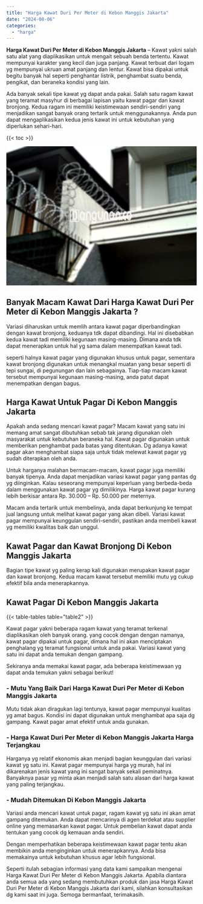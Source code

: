 ```yaml
---
title: "Harga Kawat Duri Per Meter di Kebon Manggis Jakarta"
date: "2024-08-06"
categories: 
  - "harga"
---
```


**Harga Kawat Duri Per Meter di Kebon Manggis Jakarta** – Kawat yakni salah satu alat yang diaplikasikan untuk mengait sebuah benda tertentu. Kawat mempunyai karakter yang kecil dan juga panjang. Kawat terbuat dari logam yg mempunyai ukruan amat panjang dan lentur. Kawat bisa dipakai untuk begitu banyak hal seperti penghantar listrik, penghambat suatu benda, pengikat, dan beraneka kondisi yang lain.

Ada banyak sekali tipe kawat yg dapat anda pakai. Salah satu ragam kawat yang teramat masyhur di berbagai lapisan yaitu kawat pagar dan kawat bronjong. Kedua ragam ini memiliki keistimewaan sendiri-sendiri yang menjadikan sangat banyak orang tertarik untuk menggunakannya. Anda pun dapat mengaplikasikan kedua jenis kawat ini untuk kebutuhan yang diperlukan sehari-hari.

{{< toc >}}

![Harga Kawat Duri Per Meter di Kebon Manggis Jakarta](/images/jual-kawat-murah29.png)

## Banyak Macam Kawat Dari Harga Kawat Duri Per Meter di Kebon Manggis Jakarta ?

Variasi diharuskan untuk memlih antara kawat pagar diperbandingkan dengan kawat bronjong, keduanya tdk dapat dibandingi. Hal ini disebabkan kedua kawat tadi memiliki kegunaan masing-masing. Dimana anda tdk dapat menerapkan untuk hal yg sama dalam menempatkan kawat tadi.

seperti halnya kawat pagar yang digunakan khusus untuk pagar, sementara kawat bronjong digunakan untuk menangkal muatan yang besar seperti di tepi sungai, di pegunungan dan lain sebagainya. Tiap-tiap macam kawat tersebut mempunyai kegunaan masing-masing, anda patut dapat menempatkan dengan bagus.

## Harga Kawat Untuk Pagar Di Kebon Manggis Jakarta

Apakah anda sedang mencari kawat pagar? Macam kawat yang satu ini memang amat sangat dibutuhkan sebab tak jarang digunakan oleh masyarakat untuk kebutuhan beraneka hal. Kawat pagar digunakan untuk memberikan penghambat pada batas yang ditentukan. Dg adanya kawat pagar akan menghambat siapa saja untuk tidak melewat kawat pagar yg sudah diterapkan oleh anda.

Untuk harganya malahan bermacam-macam, kawat pagar juga memiliki banyak tipenya. Anda dapat menjadikan variasi kawat pagar yang pantas dg yg diinginkan. Kalau seseorang mempunyai keperluan yang berbeda-beda dalam menggunakan kawat pagar yg dimilikinya. Harga kawat pagar kurang lebih berkisar antara Rp. 30.000 – Rp. 50.000 per meternya.

Macam anda tertarik untuk membelinya, anda dapat berkunjung ke tempat jual langsung untuk melihat kawat pagar yang akan dibeli. Variasi kawat pagar mempunyai keunggulan sendiri-sendiri, pastikan anda membeli kawat yg memiliki kwalitas baik dan unggul.

## Kawat Pagar dan Kawat Bronjong Di Kebon Manggis Jakarta

Bagian tipe kawat yg paling kerap kali digunakan merupakan kawat pagar dan kawat bronjong. Kedua macam kawat tersebut memiliki mutu yg cukup efektif bila anda menerapkannya.

## Kawat Pagar Di Kebon Manggis Jakarta

{{< table-tables table="table2" >}}

Kawat pagar yakni beberapa ragam kawat yang teramat terkenal diaplikasikan oleh banyak orang. yang cocok dengan dengan namanya, kawat pagar dipakai untuk pagar, dimana hal ini akan menciptakan penghalang yg teramat fungsional untuk anda pakai. Variasi kawat yang satu ini dapat anda temukan dengan gampang.

Sekiranya anda memakai kawat pagar, ada beberapa keistimewaan yg dapat anda temukan yakni sebagai berikut!

### \- Mutu Yang Baik Dari Harga Kawat Duri Per Meter di Kebon Manggis Jakarta

Mutu tidak akan diragukan lagi tentunya, kawat pagar mempunyai kualitas yg amat bagus. Kondisi ini dapat digunakan untuk menghambat apa saja dg gampang. Kawat pagar amat efektif untuk anda gunakan.

### \- Harga Kawat Duri Per Meter di Kebon Manggis Jakarta Harga Terjangkau

Harganya yg relatif ekonomis akan menjadi bagian keunggulan dari variasi kawat yg satu ini. Kawat pagar mempunyai harga yg murah, hal ini dikarenakan jenis kawat yang ini sangat banyak sekali peminatnya. Banyaknya pasar yg minta akan menjadi salah satu alasan dari harga kawat yang paling terjangkau.

### \- Mudah Ditemukan Di Kebon Manggis Jakarta

Variasi anda mencari kawat untuk pagar, ragam kawat yg satu ini akan amat gampang ditemukan. Anda dapat mencarinya di agen terdekat atau supplier online yang memasarkan kawat pagar. Untuk pembelian kawat dapat anda tentukan yang cocok dg kemauan anda sendiri.

Dengan memperhatikan beberapa keistimewaan kawat pagar tentu akan membikin anda menginginkan untuk menerapkannya. Anda bisa memakainya untuk kebutuhan khusus agar lebih fungsional.

Seperti itulah sebagian informasi yang data kami sampaikan mengenai Harga Kawat Duri Per Meter di Kebon Manggis Jakarta. Apabila diantara anda semua ada yang sedang membutuhkan produk dan jasa Harga Kawat Duri Per Meter di Kebon Manggis Jakarta dari kami, silahkan konsultasikan dg kami saat ini juga. Semoga bermanfaat, terimakasih.
